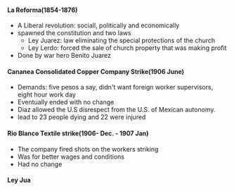 #### La Reforma(1854-1876)
 - A Liberal revolution: sociall, politically and economically
 - spawned the constitution and two laws
	 - Ley Juarez: law eliminating the special protections of the church
	 - Ley Lerdo: forced the sale of church property that was making profit
 -  Done by war hero Benito Juarez
#### Cananea Consolidated Copper Company Strike(1906 June)
 - Demands: five pesos a say, didn't want foreign worker supervisors, eight hour work day
 - Eventually ended with no change
 - Diaz allowed the U.S disrespect from the U.S. of Mexican autonomy.
 - lead to 23 people dying and 22 were injured
#### Rio Blanco Textile strike(1906- Dec. - 1907 Jan)
 - The company fired shots on the workers striking
 - Was for better wages and conditions
 - Had no change
#### Ley Jua
<!--stackedit_data:
eyJoaXN0b3J5IjpbLTEzNjEzMDE4NTUsMTA3OTMwMDQxNSw2Mz
ExMDU5NzMsLTIwODg3NDY2MTJdfQ==
-->